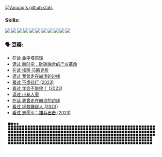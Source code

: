 
[![Anurag's github stats](https://github-readme-stats.vercel.app/api?username=w940853815)](https://github.com/anuraghazra/github-readme-stats)

### Skills:

<code><img height="32" src="https://cdn.jsdelivr.net/npm/simple-icons@v5/icons/python.svg"></code>
<code><img height="32" src="https://cdn.jsdelivr.net/npm/simple-icons@v5/icons/javascript.svg"></code>
<code><img height="32" src="https://cdn.jsdelivr.net/npm/simple-icons@v5/icons/django.svg"></code>
<code><img height="32" src="https://cdn.jsdelivr.net/npm/simple-icons@v5/icons/flask.svg"></code>
<code><img height="32" src="https://cdn.jsdelivr.net/npm/simple-icons@v5/icons/vuetify.svg"></code>
<code><img height="32" src="https://cdn.jsdelivr.net/npm/simple-icons@v5/icons/git.svg"></code>
<code><img height="32" src="https://cdn.jsdelivr.net/npm/simple-icons@v5/icons/docker.svg"></code>
<code><img height="32" src="https://cdn.jsdelivr.net/npm/simple-icons@v5/icons/postgresql.svg"></code>
<code><img height="32" src="https://cdn.jsdelivr.net/npm/simple-icons@v5/icons/elasticsearch.svg"></code>
<code><img height="32" src="https://cdn.jsdelivr.net/npm/simple-icons@v5/icons/macos.svg"></code>
<code><img height="32" src="https://cdn.jsdelivr.net/npm/simple-icons@v5/icons/linux.svg"></code>

### 🗣 豆瓣:

<!-- DOUBAN-ACTIVITIES:START -->
- [在读 金字塔原理](https://www.douban.com/people/136069238/status/4507497587/?_i=06717701)
- [读过 新时空：硅碳融合的产业革命](https://www.douban.com/people/136069238/status/4506659177/?_i=06717701)
- [在读 埃隆·马斯克传](https://www.douban.com/people/136069238/status/4500417190/?_i=06717701)
- [读过 我曾走在崩溃的边缘](https://www.douban.com/people/136069238/status/4500416754/?_i=06717701)
- [看过 不虚此行‎ (2023)](https://www.douban.com/people/136069238/status/4499973052/?_i=06717701)
- [看过 年会不能停！‎ (2023)](https://www.douban.com/people/136069238/status/4498582002/?_i=06717701)
- [读过 小巷人家](https://www.douban.com/people/136069238/status/4489290935/?_i=06717701)
- [在读 我曾走在崩溃的边缘](https://www.douban.com/people/136069238/status/4489290559/?_i=06717701)
- [看过 拯救嫌疑人‎ (2023)](https://www.douban.com/people/136069238/status/4477421513/?_i=06717701)
- [看过 志愿军：雄兵出击‎ (2023)](https://www.douban.com/people/136069238/status/4465247367/?_i=06717701)
<!-- DOUBAN-ACTIVITIES:END -->


![Snake animation](https://raw.githubusercontent.com/w940853815/w940853815/output/github-contribution-grid-snake.svg)

<!--
**w940853815/w940853815** is a ✨ _special_ ✨ repository because its `README.md` (this file) appears on your GitHub profile.

Here are some ideas to get you started:

- 🔭 I’m currently working on ...
- 🌱 I’m currently learning ...
- 👯 I’m looking to collaborate on ...
- 🤔 I’m looking for help with ...
- 💬 Ask me about ...
- 📫 How to reach me: ...
- 😄 Pronouns: ...
- ⚡ Fun fact: ...
-->
